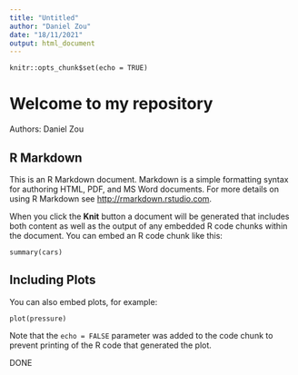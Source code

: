```yaml
---
title: "Untitled"
author: "Daniel Zou"
date: "18/11/2021"
output: html_document
---
```


```{r setup, include=FALSE}
knitr::opts_chunk$set(echo = TRUE)
```

# Welcome to my repository

Authors: Daniel Zou

## R Markdown

This is an R Markdown document. Markdown is a simple formatting syntax for authoring HTML, PDF, and MS Word documents. For more details on using R Markdown see <http://rmarkdown.rstudio.com>.

When you click the **Knit** button a document will be generated that includes both content as well as the output of any embedded R code chunks within the document. You can embed an R code chunk like this:

```{r cars}
summary(cars)
```

## Including Plots

You can also embed plots, for example:

```{r pressure, echo=FALSE}
plot(pressure)
```

Note that the `echo = FALSE` parameter was added to the code chunk to prevent printing of the R code that generated the plot.

DONE
